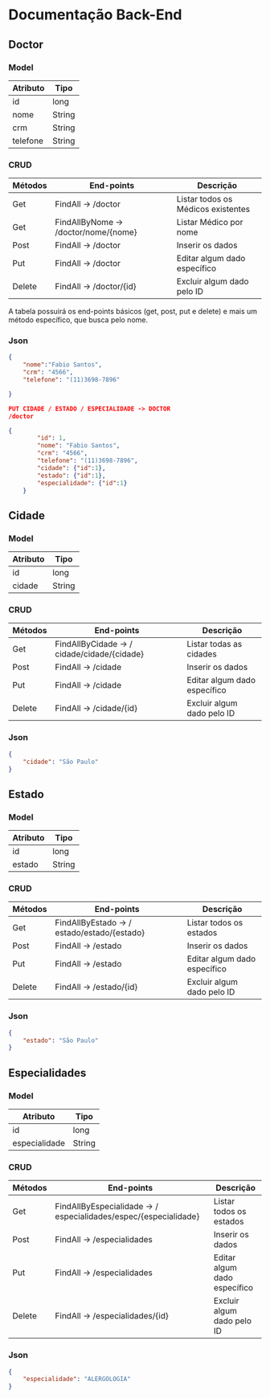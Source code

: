 # Documentação Back-End

## Doctor

 ### Model

| Atributo | Tipo   |
|----------|--------|
| id       | long   |
| nome     | String |
| crm      | String |
| telefone | String |


### CRUD
 
| Métodos| End-points                           | Descrição                           |
|--------|--------------------------------------|-------------------------------------|
| Get    | FindAll -> /doctor                   | Listar todos os Médicos existentes
| Get    | FindAllByNome -> /doctor/nome/{nome} | Listar Médico por nome
| Post   | FindAll -> /doctor                   | Inserir os dados
| Put    | FindAll -> /doctor                   | Editar algum dado específico
| Delete | FindAll -> /doctor/{id}              | Excluir algum dado pelo ID

A tabela possuirá os end-points básicos (get, post, put e delete) e mais um método específico, que busca pelo nome.

### Json

```json
{
    "nome":"Fabio Santos",
    "crm": "4566",
    "telefone": "(11)3698-7896"

}

PUT CIDADE / ESTADO / ESPECIALIDADE -> DOCTOR
/doctor

{
        "id": 1,
        "nome": "Fabio Santos",
        "crm": "4566",
        "telefone": "(11)3698-7896",
        "cidade": {"id":1},
        "estado": {"id":1},
        "especialidade": {"id":1}
    }


```

## Cidade

 ### Model

| Atributo | Tipo   |
|----------|--------|
| id       | long   |
| cidade   | String | 


### CRUD
 
| Métodos| End-points                                  | Descrição                           |
|--------|---------------------------------------------|-------------------------------------|
| Get    | FindAllByCidade -> / cidade/cidade/{cidade} | Listar todas as cidades 
| Post   | FindAll -> /cidade                          | Inserir os dados
| Put    | FindAll -> /cidade                          | Editar algum dado específico
| Delete | FindAll -> /cidade/{id}                     | Excluir algum dado pelo ID



### Json

```json
{
    "cidade": "São Paulo"
}

```

## Estado

 ### Model

| Atributo | Tipo   |
|----------|--------|
| id       | long   |
| estado   | String | 



### CRUD
 
| Métodos| End-points                                  | Descrição                           |
|--------|---------------------------------------------|-------------------------------------|
| Get    | FindAllByEstado -> / estado/estado/{estado} | Listar todos os estados
| Post   | FindAll -> /estado                          | Inserir os dados
| Put    | FindAll -> /estado                          | Editar algum dado específico
| Delete | FindAll -> /estado/{id}                     | Excluir algum dado pelo ID

### Json

```json
{
    "estado": "São Paulo"
}

```

## Especialidades

 ### Model

| Atributo      | Tipo   | 
|---------------|--------|
| id            |  long  |
| especialidade | String | 



### CRUD
 
| Métodos| End-points                                  | Descrição                           |
|--------|---------------------------------------------|-------------------------------------|
| Get    | FindAllByEspecialidade -> / especialidades/espec/{especialidade}| Listar todos os estados
| Post   | FindAll -> /especialidades                                      | Inserir os dados
| Put    | FindAll -> /especialidades                                      | Editar algum dado específico
| Delete | FindAll -> /especialidades/{id}                                 | Excluir algum dado pelo ID


### Json

```json
{    
    "especialidade": "ALERGOLOGIA"  
}


```


